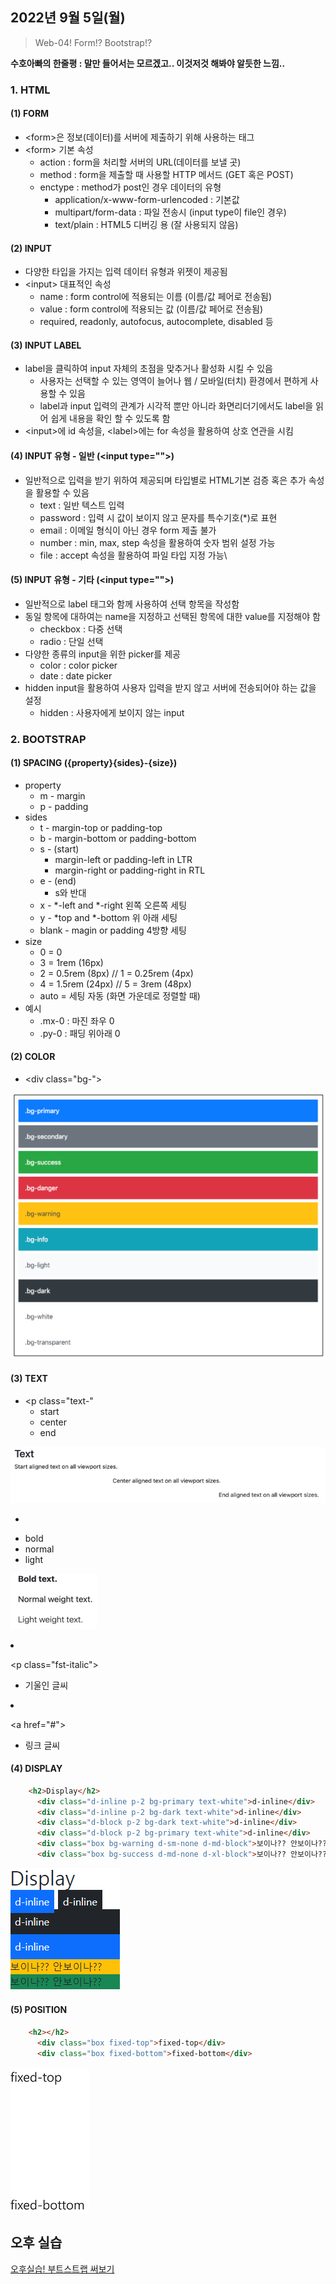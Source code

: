 ## 2022년 9월 5일(월)

> Web-04! Form!? Bootstrap!?



**수호아빠의 한줄평 : 말만 들어서는 모르겠고.. 이것저것 해봐야 알듯한 느낌..**


### 1. HTML

#### (1) FORM

- \<form>은 정보(데이터)를 서버에 제출하기 위해 사용하는 태그
- \<form> 기본 속성 
  - action : form을 처리할 서버의 URL(데이터를 보낼 곳)
  - method : form을 제출할 때 사용할 HTTP 메서드 (GET 혹은 POST)
  - enctype : method가 post인 경우 데이터의 유형
    - application/x-www-form-urlencoded : 기본값
    - multipart/form-data : 파일 전송시 (input type이 file인 경우)
    - text/plain : HTML5 디버깅 용 (잘 사용되지 않음)

#### (2) INPUT

- 다양한 타입을 가지는 입력 데이터 유형과 위젯이 제공됨
- \<input> 대표적인 속성
  - name : form control에 적용되는 이름 (이름/값 페어로 전송됨)
  - value : form control에 적용되는 값 (이름/값 페어로 전송됨)
  - required, readonly, autofocus, autocomplete, disabled 등

#### (3) INPUT LABEL

- label을 클릭하여 input 자체의 초점을 맞추거나 활성화 시킬 수 있음
  - 사용자는 선택할 수 있는 영역이 늘어나 웹 / 모바일(터치) 환경에서 편하게 사용할 수 있음
  - label과 input 입력의 관계가 시각적 뿐만 아니라 화면리더기에서도 label을 읽어 쉽게 내용을 확인 할 수 있도록 함
- \<input>에 id 속성을, \<label>에는 for 속성을 활용하여 상호 연관을 시킴

#### (4) INPUT 유형 - 일반 (\<input type="">)

- 일반적으로 입력을 받기 위하여 제공되며 타입별로 HTML기본 검증 혹은 추가 속성을 활용할 수 있음
  - text : 일반 텍스트 입력
  - password : 입력 시 값이 보이지 않고 문자를 특수기호(*)로 표현
  - email : 이메일 형식이 아닌 경우 form 제출 불가
  - number : min, max, step 속성을 활용하여 숫자 범위 설정 가능
  - file : accept 속성을 활용하여 파일 타입 지정 가능\

#### (5) INPUT 유형 - 기타 (\<input type="">)

- 일반적으로 label 태그와 함께 사용하여 선택 항목을 작성함
- 동일 항목에 대하여는 name을 지정하고 선택된 항목에 대한 value를 지정해야 함
  - checkbox : 다중 선택
  - radio : 단일 선택
- 다양한 종류의 input을 위한 picker를 제공
  - color : color picker
  - date : date picker
- hidden input을 활용하여 사용자 입력을 받지 않고 서버에 전송되어야 하는 값을 설정
  - hidden : 사용자에게 보이지 않는 input

### 2. BOOTSTRAP

#### (1) SPACING ({property}{sides}-{size})

- property
  - m - margin
  - p - padding
- sides
  - t - margin-top or padding-top
  - b - margin-bottom or padding-bottom
  - s - (start)
    - margin-left or padding-left in LTR
    - margin-right or padding-right in RTL
  - e - (end)
    - s와 반대
  - x - *-left and *-right 왼쪽 오른쪽 세팅
  - y - *top and *-bottom 위 아래 세팅
  - blank - magin or padding 4방향 세팅
- size
  - 0 = 0
  - 3 = 1rem (16px)
  - 2 = 0.5rem (8px) // 1 =  0.25rem (4px)
  - 4 = 1.5rem (24px) // 5 = 3rem (48px)
  - auto = 세팅 자동 (화면 가운데로 정렬할 때)
- 예시
  - .mx-0 : 마진 좌우 0
  - .py-0 : 패딩 위아래 0

#### (2) COLOR

- \<div class="bg-">

![image-20220905161731736](assets/image-20220905161731736.png)

#### (3) TEXT

- \<p class="text-"
  - start
  - center
  - end

![image-20220905162056390](assets/image-20220905162056390.png)

- <p class="fw-"

  - bold
  - normal
  - light

  ![image-20220905162214229](assets/image-20220905162214229.png)

- \<p class="fst-italic">
  - 기울인 글씨

- \<a href="#">
  - 링크 글씨

#### (4) DISPLAY

```html
    <h2>Display</h2>
      <div class="d-inline p-2 bg-primary text-white">d-inline</div>
      <div class="d-inline p-2 bg-dark text-white">d-inline</div>
      <div class="d-block p-2 bg-dark text-white">d-inline</div>
      <div class="d-block p-2 bg-primary text-white">d-inline</div>
      <div class="box bg-warning d-sm-none d-md-block">보이나?? 안보이나??</div>
      <div class="box bg-success d-md-none d-xl-block">보이나?? 안보이나??</div>
```

![image-20220905163446440](assets/image-20220905163446440.png)

#### (5) POSITION

```html
    <h2></h2>
      <div class="box fixed-top">fixed-top</div>
      <div class="box fixed-bottom">fixed-bottom</div>
```



![image-20220905163654295](assets/image-20220905163654295.png)



## 오후 실습

[오후실습! 부트스트랩 써보기](./practice.md)

